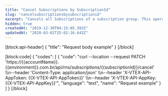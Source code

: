 ```yaml
---
title: "Cancel Subscriptions by SubscriptionId"
slug: "cancelsubscriptionsbysubscriptionid"
excerpt: "Cancels all Subscriptions of a subscription group. This operation does not have a rollback. Once cancelled, it cannot be re-activated"
hidden: true
createdAt: "2019-12-30T04:15:05.393Z"
updatedAt: "2020-03-02T15:02:16.643Z"
---
```

[block:api-header]
{
  "title": "Request body example"
}
[/block]

[block:code]
{
  "codes": [
    {
      "code": "curl --location --request PATCH 'https://{{accountName}}.{{environment}}.com.br/api/rns/subscriptions/{{subscriptionId}}/cancel' \\\n--header 'Content-Type: application/json' \\\n--header 'X-VTEX-API-AppToken: {{X-VTEX-API-AppToken}}' \\\n--header 'X-VTEX-API-AppKey: {{X-VTEX-API-AppKey}}'",
      "language": "text",
      "name": "Request example"
    }
  ]
}
[/block]